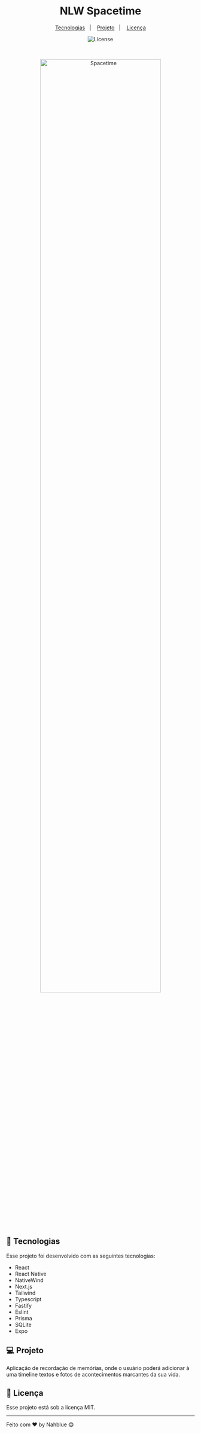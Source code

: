 <h1 align="center"> NLW Spacetime </h1>

<p align="center">
  <a href="#-tecnologias">Tecnologias</a>&nbsp;&nbsp;&nbsp;|&nbsp;&nbsp;&nbsp;
  <a href="#-projeto">Projeto</a>&nbsp;&nbsp;&nbsp;|&nbsp;&nbsp;&nbsp;
  <a href="#memo-licença">Licença</a>
</p>

<p align="center">
  <img alt="License" src="https://img.shields.io/static/v1?label=license&message=MIT&color=49AA26&labelColor=000000">
</p>

<br>

<p align="center">
  <img alt="Spacetime" src="" width="80%">
</p>

## 🚀 Tecnologias

Esse projeto foi desenvolvido com as seguintes tecnologias:

- React
- React Native
- NativeWind
- Next.js
- Tailwind
- Typescript
- Fastify
- Eslint
- Prisma 
- SQLite
- Expo

## 💻 Projeto

Aplicação de recordação de memórias, onde o usuário poderá adicionar à uma timeline textos e fotos de acontecimentos marcantes da sua vida.


## :memo: Licença

Esse projeto está sob a licença MIT.

---

Feito com ♥ by Nahblue 😋
